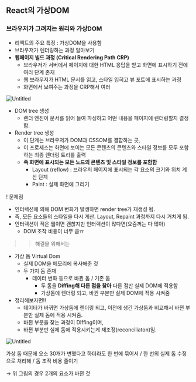 ## React의 가상DOM

### 브라우저가 그려지는 원리와 가상DOM

- 리액트의 주요 특징 : 가상DOM을 사용함
- 브라우저가 렌더링하는 과정 알아보기
- **웹페이지 빌드 과정 (Critical Rendering Path CRP)**
    - 브라우저가 서버에서 페이지에 대한 HTML 응답을 받고 화면에 표시하기 전에 여러 단계 존재
    - 웹 브라우저가 HTML 문서를 읽고, 스타일 입히고 뷰 포트에 표시하는 과정
    - 화면에서 보여주는 과정을 CRP해서 여러

![Untitled](https://s3-us-west-2.amazonaws.com/secure.notion-static.com/fe6f082a-26ce-4e32-ab07-5130c17721a1/Untitled.png)

- DOM tree 생성
    - 렌더 엔진이 문서를 읽어 들여 파싱하고 어떤 내용을 페이지에 렌더링할지 결정함.
- Render tree 생성
    - 이 단계는 브라우저가 DOM과 CSSOM를 결합하는 곳,
    - 이 프로세스는 화면에 보이는 모든 콘텐츠의 콘텐츠와 스타일 정보를 모두 포함하는 최종 렌더링 트리를 출력
    - **즉 화면에 표시되는 모든 노드의 콘텐츠 및 스타일 정보를 포함함**
        - Layout (reflow) : 브라우저 페이지에 표시되는 각 요소의 크기와 위치 계산 단계
        - Paint : 실제 화면에 그리기

! 문제점

- 인터렉션에 의해 DOM 변화가 발생하면 render tree가 재생성 됨.
- 즉, 모든 요소들의 스타일을 다시 계산. Layout, Repaint 과정까지 다시 거치게 됨.
- 인터렉션이 적은 웹이면 괜찮지만 인터렉션이 많다면(요즘꺼는 다 많아)
    - DOM 조작 비용이 너무 큼ㅠ

>> 해결을 위해서는

- 가상 돔 Virtual Dom
    - 실제 DOM을 메모리에 복사해준 것
    - 두 가지 돔 존재
        - 데이터 변화 등으로 바뀐 돔 / 기존 돔
            - 두 돔을 **Diffing해 다른 점을 찾아** 다른 점만 실제 DOM에 적용함
            - 가상돔에 렌더링 되고, 바뀐 부분만 실제 DOM에 적용 시켜줌
- 정리해보자면!!
    - 데이터가 바뀌면 가상돔에 렌더링 되고, 이전에 생긴 가상돔과 비교해서 바뀐 부분만 실제 돔에 적용 시켜줌.
    - 바뀐 부분을 찾는 과정이 DIffing이며,
    - 바뀐 부분만 실제 돔에 적용시키는게 재조정(reconciliaton)임.

![Untitled](https://s3-us-west-2.amazonaws.com/secure.notion-static.com/9ef76487-f6ef-4b21-adc0-330e0f3949fc/Untitled.png)

가상 돔 때문에 요소 30개가 변했다고 하더라도 
한 번에 묶어서 / 한 번의 실제 돔 수정으로 처리해 / 돔 조작 비용 줄이기

→ 위 그림의 경우 2개의 요소가 바뀐 것